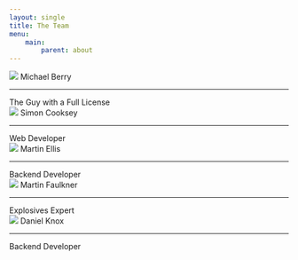 ```yaml
---
layout: single
title: The Team
menu:
    main:
        parent: about
---
```


<div class='member'>
    <div class='profile'>
      <img src='/images/team/michael.jpg' class='contact' />
      <span class='name'>Michael Berry</span>
      <hr>
      <span class='role'>The Guy with a Full License </span>
    </div>
</div>

<div class='member'>
    <div class='profile'>
      <img src='/images/team/simon.jpg' class='contact' />
      <span class='name'>Simon Cooksey</span>
      <hr>
      <span class='role'>Web Developer</span>
    </div>
</div>

<div class='member'>
    <div class='profile'>
      <img src='/images/team/mex.jpg' class='contact' />
      <span class='name'>Martin Ellis</span>
      <hr>
      <span class='role'>Backend Developer</span>
    </div>
</div>

<div class='member'>
    <div class='profile'>
      <img src='/images/team/martin.jpg' class='contact' />
      <span class='name'>Martin Faulkner</span>
      <hr>
      <span class='role'>Explosives Expert</span>
    </div>
</div>

<div class='member'>
    <div class='profile'>
      <img src='/images/team/dan.jpg' class='contact' />
      <span class='name'>Daniel Knox</span>
      <hr>
      <span class='role'>Backend Developer</span>
    </div>
</div>
